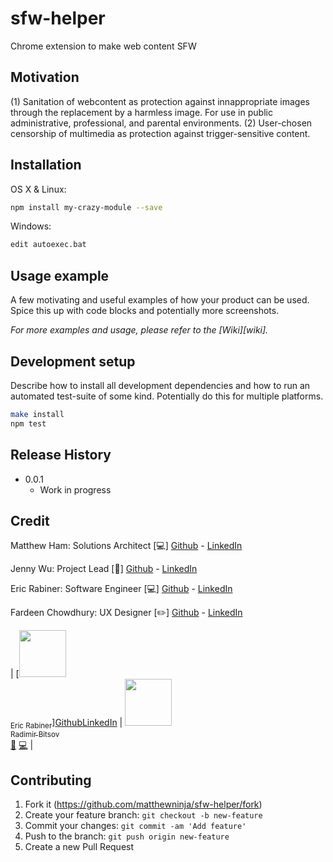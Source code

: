 # sfw-helper
Chrome extension to make web content SFW


## Motivation 
(1) Sanitation of webcontent as protection against innappropriate images through the replacement by a harmless image. For use in public administrative, professional, and parental environments.
(2) User-chosen censorship of multimedia as protection against trigger-sensitive content. 

## Installation

OS X & Linux:

```sh
npm install my-crazy-module --save
```

Windows:

```sh
edit autoexec.bat
```

## Usage example

A few motivating and useful examples of how your product can be used. Spice this up with code blocks and potentially more screenshots.

_For more examples and usage, please refer to the [Wiki][wiki]._

## Development setup

Describe how to install all development dependencies and how to run an automated test-suite of some kind. Potentially do this for multiple platforms.

```sh
make install
npm test
```

## Release History

* 0.0.1
    * Work in progress

## Credit

Matthew Ham: Solutions Architect [:computer:]
[Github](https://github.com/matthewninja) - [LinkedIn](https://www.linkedin.com/in/matthewninja/)

Jenny Wu: Project Lead [:notebook:]
[Github](https://github.com/jennywwei) - [LinkedIn](https://www.linkedin.com/in/jenny-wu-1641b811b/)

Eric Rabiner: Software Engineer [:computer:]
[Github](https://github.com/ericrabiner) - [LinkedIn](https://www.linkedin.com/in/ericrabiner/)

Fardeen Chowdhury: UX Designer [:pencil2:]
[Github](https://github.com/peppermyangus) - [LinkedIn](https://www.linkedin.com/in/fardeen-chowdhury/)

<!-- ALL-CONTRIBUTORS-LIST:START - Do not remove or modify this section -->
| [<img src="https://avatars3.githubusercontent.com/u/44846748?s=400&v=4" width="75px;"/><br /><sub>Eric Rabiner</sub>][Github](https://github.com/ericrabiner)[LinkedIn](https://www.linkedin.com/in/ericrabiner/) | [<img src="https://avatars.githubusercontent.com/u/1242621?v=3" width="75px;"/><br /><sub>Radimir Bitsov</sub>](http://radibit.com)<br />[📖](https://github.com/stefanjudis/credits/commits?author=radibit) [💻](https://github.com/stefanjudis/credits/commits?author=radibit) | 
<!-- ALL-CONTRIBUTORS-LIST:END -->


## Contributing

1. Fork it (<https://github.com/matthewninja/sfw-helper/fork>)
2. Create your feature branch: `git checkout -b new-feature`
3. Commit your changes: `git commit -am 'Add feature'`
4. Push to the branch: `git push origin new-feature`
5. Create a new Pull Request

